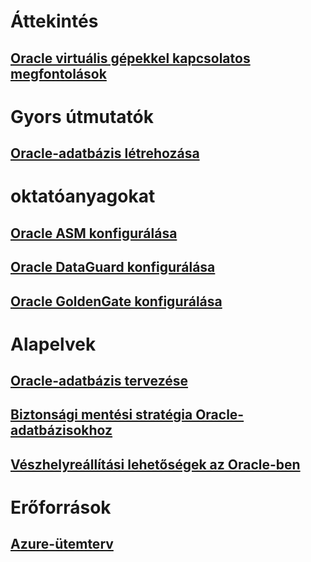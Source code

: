 # Áttekintés
## [Oracle virtuális gépekkel kapcsolatos megfontolások](oracle-considerations.md)
# Gyors útmutatók
## [Oracle-adatbázis létrehozása](oracle-database-quick-create.md)
# oktatóanyagokat
## [Oracle ASM konfigurálása](configure-oracle-asm.md)
## [Oracle DataGuard konfigurálása](configure-oracle-dataguard.md)
## [Oracle GoldenGate konfigurálása](configure-oracle-golden-gate.md)
# Alapelvek
## [Oracle-adatbázis tervezése](oracle-design.md)
## [Biztonsági mentési stratégia Oracle-adatbázisokhoz](oracle-backup-recovery.md)
## [Vészhelyreállítási lehetőségek az Oracle-ben](oracle-disaster-recovery.md)
# Erőforrások
## [Azure-ütemterv](https://azure.microsoft.com/roadmap/)
